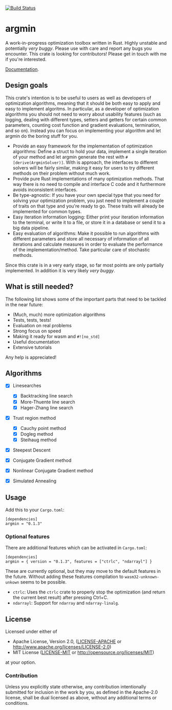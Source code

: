 [![Build Status](https://travis-ci.org/argmin-rs/argmin.svg?branch=master)](https://travis-ci.org/argmin-rs/argmin)

# argmin

A work-in-progress optimization toolbox written in Rust.
Highly unstable and potentially *very buggy*.
Please use with care and report any bugs you encounter.
This crate is looking for contributors!
Please get in touch with me if you're interested.

[Documentation](https://argmin-rs.github.io/argmin/argmin/).


## Design goals

This crate's intention is to be useful to users as well as developers of optimization algorithms, meaning that it should be both easy to apply and easy to implement algoritms.
In particular, as a developer of optimization algorithms you should not need to worry about usability features (such as logging, dealing with different types, setters and getters for certain common parameters, counting cost function and gradient evaluations, termination,  and so on).
Instead you can focus on implementing your algorithm and let argmin do the boring stuff for you.

- Provide an easy framework for the implementation of optimization algorithms: Define a struct to hold your data, implement a single iteration of your method and let argmin generate the rest with `#[derive(ArgminSolver)]`. With is approach, the interfaces to different solvers will be fairly similar, making it easy for users to try different methods on their problem without much work.
- Provide pure Rust implementations of many optimization methods. That way there is no need to compile and interface C code and it furthermore avoids inconsistent interfaces.
- Be type-agnostic: If you have your own special type that you need for solving your optimization problem, you just need to implement a couple of traits on that type and you're ready to go. These traits will already be implemented for common types.
- Easy iteration information logging: Either print your iteration information to the terminal, or write it to a file, or store it in a database or send it to a big data pipeline.
- Easy evaluation of algorithms: Make it possible to run algorithms with different parameters and store all necessary of information of all iterations and calculate measures in order to evaluate the performance of the implementation/method. Take particular care of stochastic methods.

Since this crate is in a very early stage, so far most points are only partially implemented. In addition it is very likely *very buggy*.


## What is still needed?

The following list shows some of the important parts that need to be tackled in the near future:

- (Much, much) more optimization algorithms
- Tests, tests, tests!
- Evaluation on real problems
- Strong focus on speed
- Making it ready for wasm and `#![no_std]`
- Useful documentation
- Extensive tutorials

Any help is appreciated! 


## Algorithms

- [X] Linesearches
  - [X] Backtracking line search
  - [X] More-Thuente line search
  - [X] Hager-Zhang line search
- [X] Trust region method
  - [X] Cauchy point method
  - [X] Dogleg method
  - [X] Steihaug method
- [X] Steepest Descent
- [X] Conjugate Gradient method
- [X] Nonlinear Conjugate Gradient method
- [X] Simulated Annealing


## Usage

Add this to your `Cargo.toml`:

```
[dependencies]
argmin = "0.1.3"
```


### Optional features

There are additional features which can be activated in `Cargo.toml`:

```
[dependencies]
argmin = { version = "0.1.3", features = ["ctrlc", "ndarrayl"] }
```

These are currently optional, but they may move to the default features in the future. 
Without adding these features compilation to `wasm32-unknown-unkown` seems to be possible.

- `ctrlc`: Uses the `ctrlc` crate to properly stop the optimization (and return the current best result) after pressing Ctrl+C.
- `ndarrayl`: Support for `ndarray` and `ndarray-linalg`.


## License

Licensed under either of

  * Apache License, Version 2.0, ([LICENSE-APACHE](LICENSE-APACHE) or http://www.apache.org/licenses/LICENSE-2.0)
  * MIT License ([LICENSE-MIT](LICENSE-MIT) or http://opensource.org/licenses/MIT)

at your option.

### Contribution

Unless you explicitly state otherwise, any contribution intentionally submitted for inclusion in the work by you, as defined in the Apache-2.0 license, shall be dual licensed as above, without any additional terms or conditions.
